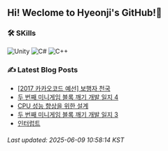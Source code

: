 ## Hi! Weclome to Hyeonji's GitHub!🌱
### 🛠️ SKills
![Unity](https://img.shields.io/badge/unity-%23000000.svg?style=for-the-badge&logo=unity&logoColor=white)
![C#](https://img.shields.io/badge/c%23-%23239120.svg?style=for-the-badge&logo=csharp&logoColor=white)
![C++](https://img.shields.io/badge/c++-%2300599C.svg?style=for-the-badge&logo=c%2B%2B&logoColor=white)

### ✍️ Latest Blog Posts
<!-- BLOG-POST-LIST:START -->
- [[2017 카카오코드 예선] 보행자 천국](http://jjrdd.tistory.com/290)
- [두 번째 미니게임 블록 깨기 개발 일지 4](http://jjrdd.tistory.com/289)
- [CPU 성능 향상을 위한 설계](http://jjrdd.tistory.com/288)
- [두 번째 미니게임 블록 깨기 개발 일지 3](http://jjrdd.tistory.com/287)
- [인터럽트](http://jjrdd.tistory.com/286)

###### Last updated: 2025-06-09 10:58:14 KST
<!-- BLOG-POST-LIST:END -->
